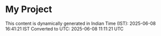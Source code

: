 # My Project

This content is dynamically generated in Indian Time (IST): 2025-06-08 16:41:21 IST
Converted to UTC: 2025-06-08 11:11:21 UTC
